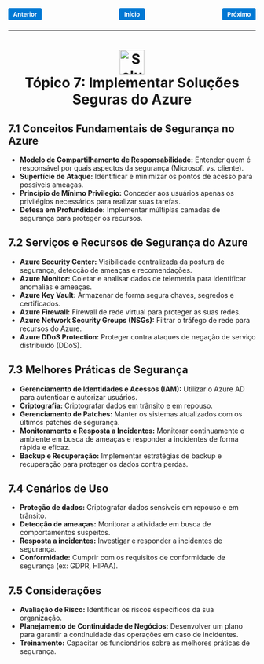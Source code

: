 <!-- markmap -->
<style>
.button {
  padding: 5px 10px;
  font-size: 12px;
  font-weight: bold;
  text-align: center;
  text-decoration: none;
  background-color: #0078d4;
  color: white;
  border-radius: 3px;
  transition: background-color 0.3s;
}

.button:hover {
  background-color: #005a9e;
}

.button-container {
  display: flex;
  justify-content: space-between;
  align-items: center;
  margin-bottom: 10px;
}

.divider {
  border-top: 1px solid rgb(65, 66, 67); /* Tom de cinza das linhas do Markdown */
  margin: 20px 0;
}
</style>

<div class="button-container">
  <a href="topico_6_implementar_autenticacao_e_autorizacao_de_usuario.md" class="button">Anterior</a>
  <a href="az-204_markmap.md" class="button">Início</a>
  <a href="topico_8_implementar_o_gerenciamento_de_api.md" class="button">Próximo</a>
</div>

<div class="divider"></div>

# <div style="text-align: center; width:100%;"><img src="https://learn.microsoft.com/pt-br/training/achievements/cloud-solutions-implement.svg" alt="Soluções Seguras do Azure" width="50" height="50"> <br /> **Tópico 7: Implementar Soluções Seguras do Azure**</div>

## **7.1 Conceitos Fundamentais de Segurança no Azure**

* **Modelo de Compartilhamento de Responsabilidade:** Entender quem é responsável por quais aspectos da segurança (Microsoft vs. cliente).
* **Superfície de Ataque:** Identificar e minimizar os pontos de acesso para possíveis ameaças.
* **Princípio de Mínimo Privilegio:** Conceder aos usuários apenas os privilégios necessários para realizar suas tarefas.
* **Defesa em Profundidade:** Implementar múltiplas camadas de segurança para proteger os recursos.

## **7.2 Serviços e Recursos de Segurança do Azure**

* **Azure Security Center:** Visibilidade centralizada da postura de segurança, detecção de ameaças e recomendações.
* **Azure Monitor:** Coletar e analisar dados de telemetria para identificar anomalias e ameaças.
* **Azure Key Vault:** Armazenar de forma segura chaves, segredos e certificados.
* **Azure Firewall:** Firewall de rede virtual para proteger as suas redes.
* **Azure Network Security Groups (NSGs):** Filtrar o tráfego de rede para recursos do Azure.
* **Azure DDoS Protection:** Proteger contra ataques de negação de serviço distribuído (DDoS).

## **7.3 Melhores Práticas de Segurança**

* **Gerenciamento de Identidades e Acessos (IAM):** Utilizar o Azure AD para autenticar e autorizar usuários.
* **Criptografia:** Criptografar dados em trânsito e em repouso.
* **Gerenciamento de Patches:** Manter os sistemas atualizados com os últimos patches de segurança.
* **Monitoramento e Resposta a Incidentes:** Monitorar continuamente o ambiente em busca de ameaças e responder a incidentes de forma rápida e eficaz.
* **Backup e Recuperação:** Implementar estratégias de backup e recuperação para proteger os dados contra perdas.

## **7.4 Cenários de Uso**

* **Proteção de dados:** Criptografar dados sensíveis em repouso e em trânsito.
* **Detecção de ameaças:** Monitorar a atividade em busca de comportamentos suspeitos.
* **Resposta a incidentes:** Investigar e responder a incidentes de segurança.
* **Conformidade:** Cumprir com os requisitos de conformidade de segurança (ex: GDPR, HIPAA).

## **7.5 Considerações**

* **Avaliação de Risco:** Identificar os riscos específicos da sua organização.
* **Planejamento de Continuidade de Negócios:** Desenvolver um plano para garantir a continuidade das operações em caso de incidentes.
* **Treinamento:** Capacitar os funcionários sobre as melhores práticas de segurança.
